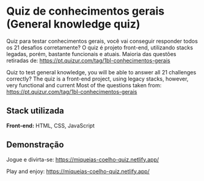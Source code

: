 # Quiz de conhecimentos gerais (General knowledge quiz)

Quiz para testar conhecimentos gerais, você vai conseguir responder todos os 21
desafios corretamente?
O quiz é projeto front-end, utilizando stacks legadas, porém, bastante funcionais e atuais.
Maioria das questões retiradas de: https://pt.quizur.com/tag/1bI-conhecimentos-gerais

Quiz to test general knowledge, you will be able to answer all 21
challenges correctly?
The quiz is a front-end project, using legacy stacks, however, very functional and current
Most of the questions taken from: https://pt.quizur.com/tag/1bI-conhecimentos-gerais


## Stack utilizada

**Front-end:** HTML, CSS, JavaScript



## Demonstração

Jogue e divirta-se: https://miqueias-coelho-quiz.netlify.app/

Play and enjoy: https://miqueias-coelho-quiz.netlify.app/